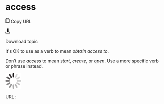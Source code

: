 ﻿# access

![Copy URL](media/access/Copy.png)
Copy URL

![Download](media/access/Download.png)

Download topic

It's OK to use as a verb to mean *obtain access to*. 

Don’t use *access* to mean *start*, *create*, or *open*. Use a more specific verb or phrase instead.

![In progress](media/access/activity-large.gif)

URL :
